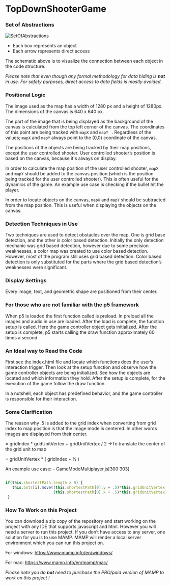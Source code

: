# TopDownShooterGame

### Set of Abstractions
![SetOfAbstractions](https://user-images.githubusercontent.com/104160992/214609104-52066a34-c1ce-4114-b466-a1a8248402dc.png)

- Each box represents an object 
- Each arrow represents direct access 

The schematic above is to visualize the connection between each object in the code structure. 

*Please note that even though any formal methodology for data hiding is ***not*** in use. For safety purposes, direct access to data fields is mostly avoided.*

### Positional Logic 

The image used as the map has a width of 1280 px and a height of 1280px. The dimensions of the canvas is 640 x 640 px. 

The part of the image that is being displayed as the background of the canvas is calculated from the top left corner of the canvas. 
The coordinates of this point are being tracked with ``` mapX ```  and ``` mapY  ``` .  Regardless of the values; ``` mapX ``` and  ``` mapY ``` 
always point to the (0,0) coordinate of the canvas. 

The positions of the objects are being tracked by their map positions, except the user controlled shooter.
User controlled shooter’s position is based on the canvas, because it's always on display. 

In order to calculate the map position of the user controlled shooter, ``` mapX ``` and ``` mapY ``` should 
be added to the canvas position (which is the position being tracked for the user controlled shooter). 
This is often useful for the dynamics of the game. An example use case is checking if the bullet hit the player. 

In order to locate objects on the canvas, ``` mapX ``` and ``` mapY ``` should be subtracted from the map position. 
This is useful when displaying the objects on the canvas. 

### Detection Techniques in Use

Two techniques are used to detect obstacles over the map. One is grid base detection, and the other is color based detection. 
Initially the only detection mechanic was grid based detection, however due to some precision weaknesses, a color map was 
created to use color based detection. However, most of the program still uses grid based detection. Color based detection 
is only substituted for the parts where the grid based detection’s weaknesses were significant. 

### Display Settings

Every image, text, and geometric shape are positioned from their center. 

### For those who are not familiar with the p5 framework 

When p5 is loaded the first function called is preload. In preload all the images and audio in use are loaded. 
After the load is complete, the function setup is called. Here the game controller object gets initialized. 
After the setup is complete, p5 starts calling the draw function approximately 60 times a second. 

### An Ideal way to Read the Code 

First see the index.html file and locate which functions does the user’s interaction trigger. 
Then look at the setup function and observe how the game controller objects are being initialized. 
See how the objects are located and which information they hold. 
After the setup is complete, for the execution of the game follow the draw function. 

In a nutshell, each object has predefined behavior, and the game controller is responsible for their interaction. 

### Some Clarification

The reason why .5 is added to the grid index when converting from grid index to map position is that the image mode is centered. 
In other words images are displayed from their center. 

 = gridIndex * gridUnitVertex + gridUnitVertex / 2 →To translate the center of the grid unit to map 

= gridUnitVertex * ( gridIndex + ½ ) 

An example use case:  – GameModeMultiplayer.js[300:303]

``` javascript

if(this.shortestPath.length > 0) {
   this.bots[i].move((this.shortestPath[0].y + .5)*this.gridUnitVertex ,
                     (this.shortestPath[0].x + .5)*this.gridUnitVertex);
 }
```

### How To Work on this Project 

You can download a zip copy of the repository and start working on the project with any IDE that supports javascript and html. 
However you will need a server to run this project. If you don’t have access to any server, one solution for you is to use MAMP. 
MAMP will render a local server environment which you can run this project on.

For windows: https://www.mamp.info/en/windows/

For mac: https://www.mamp.info/en/mamp/mac/ 

*Please note you do ***not*** need to purchase the PRO/paid version of MAMP to work on this project !*

